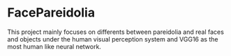 # FacePareidolia

This project mainly focuses on differents between pareidolia and real faces and objects under the human visual perception system and VGG16 as the most human like neural network.
